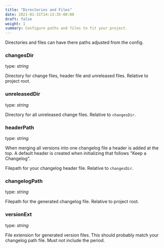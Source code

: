```yaml
---
title: "Directories and Files"
date: 2021-01-31T14:13:35-08:00
draft: false
weight: 1
summary: Configure paths and files to fit your project.
---
```


Directories and files can have there paths adjusted from the config.

### changesDir
type: *string*

Directory for change files, header file and unreleased files.
Relative to project root.

### unreleasedDir
type: *string*

Directory for all unreleased change files.
Relative to `changesDir`.

### headerPath
type: *string*

When merging all versions into one changelog file a header is added at the top.
A default header is created when initializing that follows "Keep a Changelog".

Filepath for your changelog header file.
Relative to `changesDir`.

### changelogPath
type: *string*

Filepath for the generated changelog file.
Relative to project root.

### versionExt
type: *string*

File extension for generated version files.
This should probably match your changelog path file.
Must not include the period.
